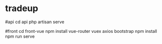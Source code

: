# tradeup
#api
cd api
php artisan serve

#front
cd front-vue
npm install vue-router vuex axios bootstrap
npm install
npm run serve

